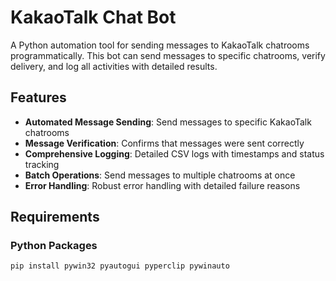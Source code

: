 # KakaoTalk Chat Bot

A Python automation tool for sending messages to KakaoTalk chatrooms programmatically. This bot can send messages to specific chatrooms, verify delivery, and log all activities with detailed results.

## Features

- **Automated Message Sending**: Send messages to specific KakaoTalk chatrooms
- **Message Verification**: Confirms that messages were sent correctly
- **Comprehensive Logging**: Detailed CSV logs with timestamps and status tracking
- **Batch Operations**: Send messages to multiple chatrooms at once
- **Error Handling**: Robust error handling with detailed failure reasons

## Requirements

### Python Packages
```bash
pip install pywin32 pyautogui pyperclip pywinauto